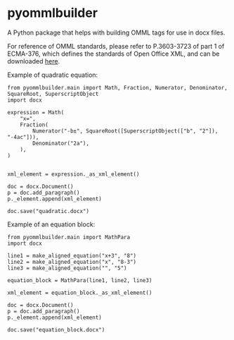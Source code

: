 # pyommlbuilder
A Python package that helps with building OMML tags for use in docx files.

For reference of OMML standards, please refer to P.3603-3723 of part 1 of ECMA-376, which defines the standards of Open Office XML, and can be downloaded [here](https://www.ecma-international.org/publications-and-standards/standards/ecma-376/).

Example of quadratic equation:

    from pyommlbuilder.main import Math, Fraction, Numerator, Denominator, SquareRoot, SuperscriptObject
    import docx

    expression = Math(
        "x=",
        Fraction(
            Numerator("-b±", SquareRoot([SuperscriptObject(["b", "2"]), "-4ac"])), 
            Denominator("2a"),
        ),
    )


    xml_element = expression._as_xml_element()

    doc = docx.Document()
    p = doc.add_paragraph()
    p._element.append(xml_element)

    doc.save("quadratic.docx")


Example of an equation block:

    from pyommlbuilder.main import MathPara
    import docx

    line1 = make_aligned_equation("x+3", "8")
    line2 = make_aligned_equation("x", "8-3")
    line3 = make_aligned_equation("", "5")

    equation_block = MathPara(line1, line2, line3)

    xml_element = equation_block._as_xml_element()

    doc = docx.Document()
    p = doc.add_paragraph()
    p._element.append(xml_element)
    
    doc.save("equation_block.docx")


